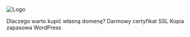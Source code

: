 ![Logo](https://tusonic.pl/wp-content/uploads/LogoTusonic.png)

Dlaczego warto kupić własną domenę?
Darmowy certyfikat SSL
Kopia zapasowa WordPress


